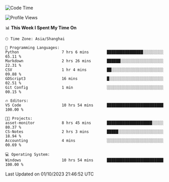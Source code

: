 <!--START_SECTION:waka-->
![Code Time](http://img.shields.io/badge/Code%20Time-1%2C272%20hrs%2059%20mins-blue)

![Profile Views](http://img.shields.io/badge/Profile%20Views-4-blue)

📊 **This Week I Spent My Time On** 

```text
🕑︎ Time Zone: Asia/Shanghai

💬 Programming Languages: 
Python                   7 hrs 6 mins        ████████████████░░░░░░░░░   65.11 % 
Markdown                 2 hrs 26 mins       ██████░░░░░░░░░░░░░░░░░░░   22.31 % 
CSV                      1 hr 4 mins         ██░░░░░░░░░░░░░░░░░░░░░░░   09.88 % 
GDScript3                16 mins             █░░░░░░░░░░░░░░░░░░░░░░░░   02.51 % 
Git Config               1 min               ░░░░░░░░░░░░░░░░░░░░░░░░░   00.15 % 

🔥 Editors: 
VS Code                  10 hrs 54 mins      █████████████████████████   100.00 % 

🐱‍💻 Projects: 
asset-monitor            8 hrs 45 mins       ████████████████████░░░░░   80.37 % 
CS-Notes                 2 hrs 3 mins        █████░░░░░░░░░░░░░░░░░░░░   18.94 % 
Accounting               4 mins              ░░░░░░░░░░░░░░░░░░░░░░░░░   00.69 % 

💻 Operating System: 
Windows                  10 hrs 54 mins      █████████████████████████   100.00 % 
```


 Last Updated on 01/10/2023 21:46:52 UTC
<!--END_SECTION:waka-->